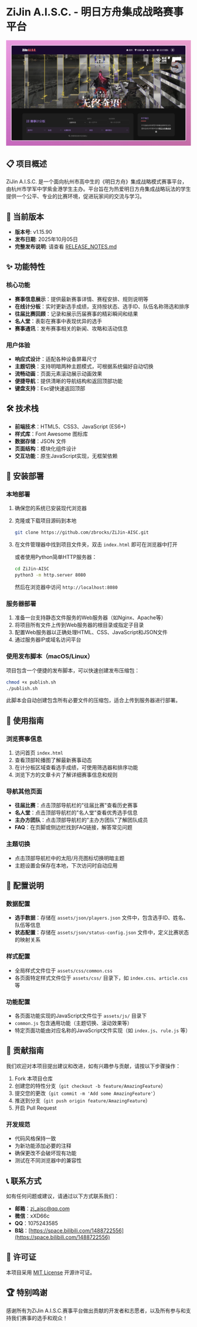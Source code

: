 # ZiJin A.I.S.C. - 明日方舟集成战略赛事平台

![ZiJin A.I.S.C. 封面](/assets/images/cover.jpg)

## 📋 项目概述

ZiJin A.I.S.C. 是一个面向杭州市高中生的《明日方舟》集成战略模式赛事平台，由杭州市学军中学紫金港学生主办。平台旨在为热爱明日方舟集成战略玩法的学生提供一个公平、专业的比赛环境，促进玩家间的交流与学习。

## 🔖 当前版本

- **版本号**: v1.15.90
- **发布日期**: 2025年10月05日
- **完整发布说明**: 请查看 [RELEASE_NOTES.md](RELEASE_NOTES.md)

## ✨ 功能特性

### 核心功能
- **赛事信息展示**：提供最新赛事详情、赛程安排、规则说明等
- **在线计分板**：实时更新选手成绩，支持按状态、选手ID、队伍名称筛选和排序
- **往届比赛回顾**：记录和展示历届赛事的精彩瞬间和结果
- **名人堂**：表彰在赛事中表现优异的选手
- **赛事通讯**：发布赛事相关的新闻、攻略和活动信息

### 用户体验
- **响应式设计**：适配各种设备屏幕尺寸
- **主题切换**：支持明暗两种主题模式，可根据系统偏好自动切换
- **流畅动画**：页面元素滚动展示动画效果
- **便捷导航**：提供清晰的导航结构和返回顶部功能
- **键盘支持**：Esc键快速返回顶部

## 🛠 技术栈

- **前端技术**：HTML5、CSS3、JavaScript (ES6+)
- **样式库**：Font Awesome 图标库
- **数据存储**：JSON 文件
- **页面结构**：模块化组件设计
- **交互功能**：原生JavaScript实现，无框架依赖

## 🚀 安装部署

### 本地部署
1. 确保您的系统已安装现代浏览器
2. 克隆或下载项目源码到本地
   ```bash
   git clone https://github.com/zbrocks/ZiJin-AISC.git
   ```
3. 在文件管理器中找到项目文件夹，双击 `index.html` 即可在浏览器中打开

   或者使用Python简单HTTP服务器：
   ```bash
   cd ZiJin-AISC
   python3 -m http.server 8080
   ```
   然后在浏览器中访问 `http://localhost:8080`

### 服务器部署
1. 准备一台支持静态文件服务的Web服务器（如Nginx、Apache等）
2. 将项目所有文件上传到Web服务器的根目录或指定子目录
3. 配置Web服务器以正确处理HTML、CSS、JavaScript和JSON文件
4. 通过服务器IP或域名访问平台

### 使用发布脚本（macOS/Linux）
项目包含一个便捷的发布脚本，可以快速创建发布压缩包：
```bash
chmod +x publish.sh
./publish.sh
```
此脚本会自动创建包含所有必要文件的压缩包，适合上传到服务器进行部署。

## 📖 使用指南

### 浏览赛事信息
1. 访问首页 `index.html`
2. 查看顶部轮播图了解最新赛事动态
3. 在计分板区域查看选手成绩，可使用筛选器和排序功能
4. 浏览下方的文章卡片了解详细赛事信息和规则

### 导航其他页面
- **往届比赛**：点击顶部导航栏的"往届比赛"查看历史赛事
- **名人堂**：点击顶部导航栏的"名人堂"查看优秀选手信息
- **主办方团队**：点击顶部导航栏的"主办方团队"了解团队成员
- **FAQ**：在页脚或侧边栏找到FAQ链接，解答常见问题

### 主题切换
- 点击顶部导航栏中的太阳/月亮图标切换明暗主题
- 主题设置会保存在本地，下次访问时自动应用

## 📝 配置说明

### 数据配置
- **选手数据**：存储在 `assets/json/players.json` 文件中，包含选手ID、姓名、队伍等信息
- **状态配置**：存储在 `assets/json/status-config.json` 文件中，定义比赛状态的映射关系

### 样式配置
- 全局样式文件位于 `assets/css/common.css`
- 各页面特定样式文件位于 `assets/css/` 目录下，如 `index.css`、`article.css` 等

### 功能配置
- 各页面功能实现的JavaScript文件位于 `assets/js/` 目录下
- `common.js` 包含通用功能（主题切换、滚动效果等）
- 特定页面功能由对应名称的JavaScript文件实现（如 `index.js`、`rule.js` 等）

## 🤝 贡献指南

我们欢迎对本项目提出建议和改进，如有兴趣参与贡献，请按以下步骤操作：

1. Fork 本项目仓库
2. 创建您的特性分支（`git checkout -b feature/AmazingFeature`）
3. 提交您的更改（`git commit -m 'Add some AmazingFeature'`）
4. 推送到分支（`git push origin feature/AmazingFeature`）
5. 开启 Pull Request

### 开发规范
- 代码风格保持一致
- 为新功能添加必要的注释
- 确保更改不会破坏现有功能
- 测试在不同浏览器中的兼容性

## 📞 联系方式

如有任何问题或建议，请通过以下方式联系我们：

- **邮箱**：[zj_aisc@qq.com](mailto:zj_aisc@qq.com)
- **微信**：xXD66c
- **QQ**：1075243585
- **B站**：[https://space.bilibili.com/1488722556](https://space.bilibili.com/1488722556)

## 📜 许可证

本项目采用 [MIT License](https://opensource.org/licenses/MIT) 开源许可证。

## 🏆 特别鸣谢

感谢所有为ZiJin A.I.S.C.赛事平台做出贡献的开发者和志愿者，以及所有参与和支持我们赛事的选手和观众！
